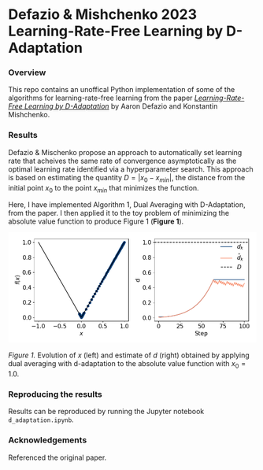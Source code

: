 # Defazio & Mishchenko 2023 Learning-Rate-Free Learning by D-Adaptation

### Overview
This repo contains an unoffical Python implementation of some of the algorithms for learning-rate-free learning from the paper [*Learning-Rate-Free Learning by D-Adaptation*](https://proceedings.mlr.press/v202/defazio23a) by Aaron Defazio and Konstantin Mishchenko. 

### Results
Defazio & Mischenko propose an approach to automatically set learning rate that acheives the same rate of convergence asymptotically as the optimal learning rate identified via a hyperparameter search. This approach is based on estimating the quantity $D=|x_0 - x_{min}|$, the distance from the initial point $x_0$ to the point $x_{min}$ that minimizes the function. 

Here, I have implemented Algorithm 1, Dual Averaging with D-Adaptation, from the paper. I then applied it to the toy problem of minimizing the absolute value function to produce Figure 1 (**Figure 1**).  

![Figure 1](https://github.com/et22/paper-implementations/blob/main/defazio2023_d_adaptation/figure1.png)

*Figure 1.* Evolution of $x$ (left) and estimate of $d$ (right) obtained by applying dual averaging with d-adaptation to the absolute value function with $x_0=1.0$. 

### Reproducing the results 
Results can be reproduced by running the Jupyter notebook `d_adaptation.ipynb`. 

### Acknowledgements
Referenced the original paper.